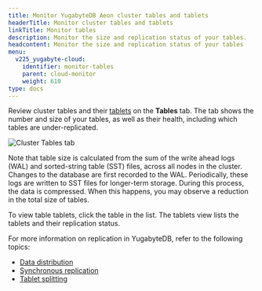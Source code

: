 ```yaml
---
title: Monitor YugabyteDB Aeon cluster tables and tablets
headerTitle: Monitor cluster tables and tablets
linkTitle: Monitor tables
description: Monitor the size and replication status of your tables.
headcontent: Monitor the size and replication status of your tables
menu:
  v225_yugabyte-cloud:
    identifier: monitor-tables
    parent: cloud-monitor
    weight: 610
type: docs
---
```


Review cluster tables and their [tablets](../../../architecture/key-concepts/#tablet) on the **Tables** tab. The tab shows the number and size of your tables, as well as their health, including which tables are under-replicated.

![Cluster Tables tab](/images/yb-cloud/monitor-tables.png)

Note that table size is calculated from the sum of the write ahead logs (WAL) and sorted-string table (SST) files, across all nodes in the cluster. Changes to the database are first recorded to the WAL. Periodically, these logs are written to SST files for longer-term storage. During this process, the data is compressed. When this happens, you may observe a reduction in the total size of tables.

To view table tablets, click the table in the list. The tablets view lists the tablets and their replication status.

For more information on replication in YugabyteDB, refer to the following topics:

- [Data distribution](../../../explore/linear-scalability/data-distribution/)
- [Synchronous replication](../../../architecture/docdb-replication/replication/)
- [Tablet splitting](../../../architecture/docdb-sharding/tablet-splitting/)

